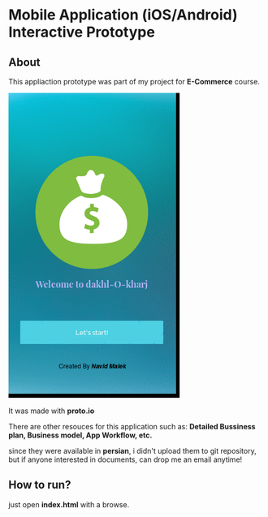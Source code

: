 # Mobile Application (iOS/Android) Interactive Prototype

## About

This appliaction prototype was part of my project for **E-Commerce** course.


![](preview.gif)


It was made with **proto.io**

There are other resouces for this application such as: **Detailed Bussiness plan, Business model, App Workflow, etc.**

since they were available in **persian**, i didn't upload them to git repository, but if anyone interested in documents, can drop me an email anytime!

## How to run?

just open **index.html** with a browse.



